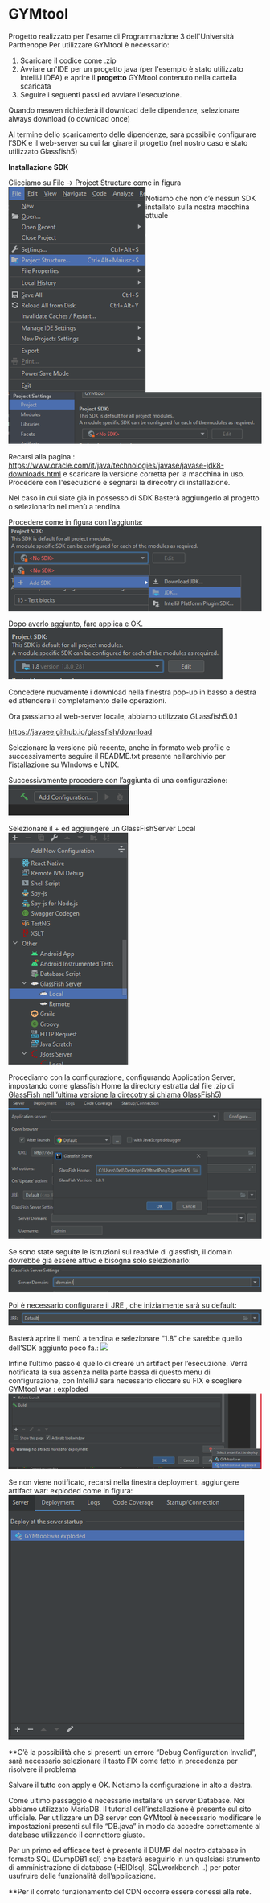 # GYMtool
Progetto realizzato per l'esame di Programmazione 3 dell'Università Parthenope
Per utilizzare GYMtool è necessario:
1. Scaricare il codice come .zip 
2. Avviare un'IDE per un progetto java (per l'esempio è stato utilizzato IntelliJ IDEA)  e aprire il **progetto** GYMtool contenuto nella cartella scaricata
3. Seguire i seguenti passi ed avviare l'esecuzione.

Quando meaven richiederà il download delle dipendenze, selezionare always download (o download once)

Al termine dello scaricamento delle dipendenze, sarà possibile configurare l’SDK e  il web-server su cui far girare il progetto (nel nostro caso è stato utilizzato Glassfish5)

**Installazione SDK**

Clicciamo su File -> Project Structure come in figura
<img src="https://github.com/sergiosolmonte/GYMtoolProg3/blob/main/projectStructure.PNG" align="left"/>

Notiamo che non c’è nessun SDK installato sulla nostra macchina attuale
<img src="https://github.com/sergiosolmonte/GYMtoolProg3/blob/main/noSDK.PNG" />


Recarsi alla pagina :
https://www.oracle.com/it/java/technologies/javase/javase-jdk8-downloads.html
e scaricare la versione corretta per la macchina in uso.
Procedere con l'esecuzione e segnarsi la direcotry di installazione.

Nel caso in cui siate già in possesso di SDK
Basterà aggiungerlo al progetto o selezionarlo nel menù a tendina.

Procedere come in figura con l’aggiunta:
<img src="https://github.com/sergiosolmonte/GYMtoolProg3/blob/main/aggiungiSDK.PNG" />

Dopo averlo aggiunto, fare applica e OK.
<img src="https://github.com/sergiosolmonte/GYMtoolProg3/blob/main/sdkAggiunto.png" />

Concedere nuovamente i download nella finestra pop-up in basso a destra ed attendere il completamento delle operazioni.


Ora passiamo al web-server locale, abbiamo utilizzato GLassfish5.0.1

https://javaee.github.io/glassfish/download

Selezionare la versione più recente, anche in formato web profile e successivamente seguire il README.txt presente nell’archivio per l’istallazione su WIndows e UNIX.

Successivamente procedere con l’aggiunta di una configurazione:
<img src="https://github.com/sergiosolmonte/GYMtoolProg3/blob/main/addConfig.PNG" />

Selezionare il + ed aggiungere un GlassFishServer Local
<img src="https://github.com/sergiosolmonte/GYMtoolProg3/blob/main/selectGlassfish.PNG" />

Procediamo con la configurazione, configurando Application Server, impostando come glassfish Home la directory estratta dal file .zip di GlassFish nell’’ultima versione la direcotry si chiama GlassFish5)
<img src="https://github.com/sergiosolmonte/GYMtoolProg3/blob/main/aggiungiGlassDirectory.PNG" />

Se sono state seguite le istruzioni sul readMe di glassfish, il domain dovrebbe già essere attivo e bisogna solo selezionarlo:
<img src="https://github.com/sergiosolmonte/GYMtoolProg3/blob/main/serverdomain.PNG" />

Poi è necessario configurare il JRE , che inizialmente sarà su default:
<img src="https://github.com/sergiosolmonte/GYMtoolProg3/blob/main/jreDefault.PNG" />

Basterà aprire il menù a tendina e selezionare “1.8” che sarebbe quello dell’SDK aggiunto poco fa.:
<img src="https://github.com/sergiosolmonte/GYMtoolProg3/blob/main/JRE1.8.PNG" />

Infine l’ultimo passo è quello di creare un artifact per l’esecuzione. Verrà notificata la sua assenza nella parte bassa di questo menu di configurazione, con IntelliJ sarà necessario cliccare su FIX e scegliere GYMtool war : exploded
<img src="https://github.com/sergiosolmonte/GYMtoolProg3/blob/main/selectArtifact.PNG" />

Se non viene notificato, recarsi nella finestra deployment, aggiungere artifact war: exploded come in figura:
<img src="https://github.com/sergiosolmonte/GYMtoolProg3/blob/main/addArtifact.PNG" />

**C’è la possibilità che si presenti un errore “Debug Configuration Invalid”, sarà necessario selezionare il tasto FIX come fatto in precedenza per risolvere il problema

Salvare il tutto con apply e OK. Notiamo la configurazione in alto a destra.

Come ultimo passaggio è necessario installare un server Database. 
Noi abbiamo utilizzato MariaDB. Il tutorial dell’installazione è presente sul sito ufficiale.
Per utilizzare un DB server con GYMtool è necessario modificare le impostazioni presenti sul file “DB.java” in modo da accedre correttamente al database utilizzando il connettore giusto.

Per un primo ed efficace test è presente il DUMP del nostro database in formato SQL (DumpDB1.sql) che basterà eseguirlo in un qualsiasi strumento di amministrazione di database (HEIDIsql, SQLworkbench ..) per poter usufruire delle funzionalità dell’applicazione.










**Per il correto funzionamento del CDN occorre essere conessi alla rete.
